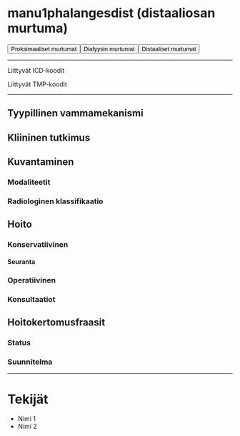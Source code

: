 # manu1phalangesdist (distaaliosan murtuma)

<button id="manu1phalangesdist_proksimaalinen">Proksimaaliset murtumat</button><button id="manu1phalangesdist_diafyysi">Diafyysin murtumat</button><button id="manu1phalangesdist_distaalinen">Distaaliset murtumat</button>

---

Liittyvät ICD-koodit
>
	
Liittyvät TMP-koodit
>

---

## Tyypillinen vammamekanismi

## Kliininen tutkimus

## Kuvantaminen
### Modaliteetit
### Radiologinen klassifikaatio

## Hoito
### Konservatiivinen
#### Seuranta
### Operatiivinen
### Konsultaatiot

## Hoitokertomusfraasit
### Status
### Suunnitelma

---
# Tekijät
- Nimi 1
- Nimi 2